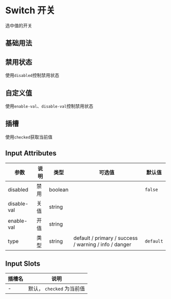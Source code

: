 # Switch 开关

选中值的开关

## 基础用法

<preview path="../../components/form/switch/switch.vue"></preview>

## 禁用状态

使用`disabled`控制禁用状态

<preview path="../../components/form/switch/switch-disabled.vue"></preview>

## 自定义值

使用`enable-val`、`disable-val`控制禁用状态

<preview path="../../components/form/switch/switch-label.vue"></preview>

## 插槽

使用`checked`获取当前值

<preview path="../../components/form/switch/switch-slot.vue"></preview>

## Input Attributes

| 参数        | 说明 | 类型    | 可选值                                                | 默认值    |
| ----------- | ---- | ------- | ----------------------------------------------------- | --------- |
| disabled    | 禁用 | boolean |                                                       | `false`   |
| disable-val | 关值 | string  |                                                       |           |
| enable-val  | 开值 | string  |                                                       |           |
| type        | 类型 | string  | default / primary / success / warning / info / danger | `default` |

## Input Slots

| 插槽名 | 说明                      |
| ------ | ------------------------- |
| -      | 默认， `checked` 为当前值 |
